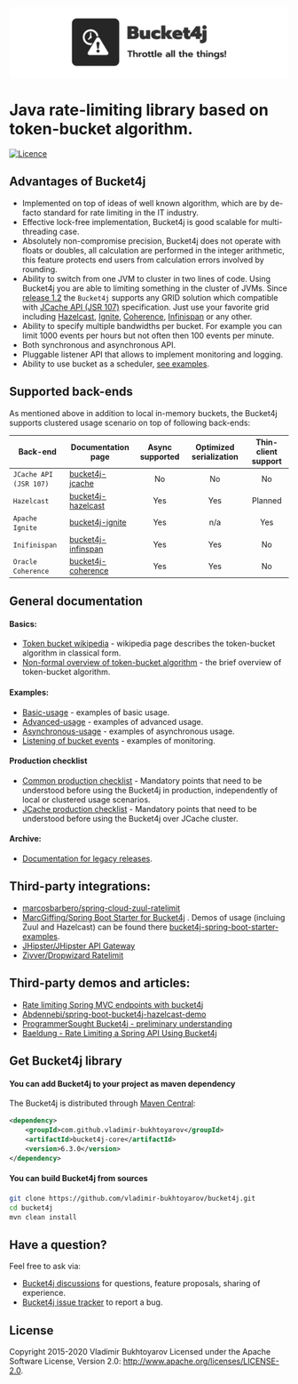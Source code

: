 ![](/doc-pages/white-logo.png)

# Java rate-limiting library based on token-bucket algorithm.
[![Licence](https://img.shields.io/hexpm/l/plug.svg)](https://github.com/vladimir-bukhtoyarov/bucket4j/blob/master/LICENSE)

## Advantages of Bucket4j
* Implemented on top of ideas of well known algorithm, which are by de-facto standard for rate limiting in the IT industry.
* Effective lock-free implementation, Bucket4j is good scalable for multi-threading case.
* Absolutely non-compromise precision, Bucket4j does not operate with floats or doubles, all calculation are performed in the integer arithmetic,
this feature protects end users from calculation errors involved by rounding.
* Ability to switch from one JVM to cluster in two lines of code. Using Bucket4j you are able to limiting something in the cluster of JVMs.
Since [release 1.2](https://github.com/vladimir-bukhtoyarov/bucket4j/releases/tag/1.2.0) the ```Bucket4j``` supports any GRID solution which compatible with [JCache API (JSR 107)](https://www.jcp.org/en/jsr/detail?id=107) specification.
Just use your favorite grid including [Hazelcast](http://hazelcast.com/products/hazelcast/), [Ignite](https://ignite.apache.org/), [Coherence](http://www.oracle.com/technetwork/middleware/coherence/overview/index.html), [Infinispan](http://infinispan.org/) or any other.
* Ability to specify multiple bandwidths per bucket. For example you can limit 1000 events per hours but not often then 100 events per minute.
* Both synchronous and asynchronous API.
* Pluggable listener API that allows to implement monitoring and logging.
* Ability to use bucket as a scheduler, [see examples](https://github.com/vladimir-bukhtoyarov/bucket4j/blob/4.0/doc-pages/basic-usage.md#example-2---using-bucket-as-scheduler).

## Supported back-ends
As mentioned above in addition to local in-memory buckets, the Bucket4j supports clustered usage scenario on top of following back-ends:
 
| Back-end                   | Documentation page                                  | Async supported | Optimized serialization | Thin-client support |
| -------------------------- | --------------------------------------------------- | :-------------: | :-------------:         | :-------------:     |
| ```JCache API (JSR 107)``` | [bucket4j-jcache](doc-pages/jcache-usage.md)        | No              | No                      | No                  |
| ```Hazelcast```            | [bucket4j-hazelcast](doc-pages/hazelcast.md)        | Yes             | Yes                     | Planned             |
| ```Apache Ignite```        | [bucket4j-ignite](doc-pages/ignite.md)              | Yes             | n/a                     | Yes                 |
| ```Inifinispan```          | [bucket4j-infinspan](doc-pages/infinispan.md)       | Yes             | Yes                     | No                  |
| ```Oracle Coherence```     | [bucket4j-coherence](doc-pages/coherence.md)        | Yes             | Yes                     | No                  |

## General documentation
#### Basics:
* [Token bucket wikipedia](https://en.wikipedia.org/wiki/Token_bucket) - wikipedia page describes the token-bucket algorithm in classical form.
* [Non-formal overview of token-bucket algorithm](https://vbukhtoyarov-java.blogspot.com/2021/11/non-formal-overview-of-token-bucket.html) - the brief overview of token-bucket algorithm.

#### Examples:
* [Basic-usage](doc-pages/basic-usage.md) - examples of basic usage.
* [Advanced-usage](doc-pages/advanced-usage.md) - examples of advanced usage.
* [Asynchronous-usage](doc-pages/asynchronous.md) - examples of asynchronous usage.
* [Listening of bucket events](doc-pages/listener.md) - examples of monitoring.

#### Production checklist
* [Common production checklist](doc-pages/production-generic-checklist.md) - Mandatory points that need to be understood before using the Bucket4j in production, independently of local or clustered usage scenarios.
* [JCache production checklist](doc-pages/production-jcache-checklist.md) - Mandatory points that need to be understood before using the Bucket4j over JCache cluster.

#### Archive:
* [Documentation for legacy releases](doc-pages/archive-links.md).

## Third-party integrations:
* [marcosbarbero/spring-cloud-zuul-ratelimit](https://github.com/marcosbarbero/spring-cloud-zuul-ratelimit)
* [MarcGiffing/Spring Boot Starter for Bucket4j](https://github.com/MarcGiffing/bucket4j-spring-boot-starter) . Demos of usage (incluing Zuul and Hazelcast) can be found there [bucket4j-spring-boot-starter-examples](https://github.com/MarcGiffing/bucket4j-spring-boot-starter-examples).
* [JHipster/JHipster API Gateway](https://jhipster.github.io/api-gateway/#rate_limiting)
* [Zivver/Dropwizard Ratelimit](https://github.com/zivver/dropwizard-ratelimit)

## Third-party demos and articles:
* [Rate limiting Spring MVC endpoints with bucket4j](https://golb.hplar.ch/2019/08/rate-limit-bucket4j.html)
* [Abdennebi/spring-boot-bucket4j-hazelcast-demo](https://github.com/Abdennebi/spring-boot-bucket4j-hazelcast-demo)
* [ProgrammerSought Bucket4j - preliminary understanding](http://www.programmersought.com/article/2524209291/)
* [Baeldung - Rate Limiting a Spring API Using Bucket4j](https://www.baeldung.com/spring-bucket4j)

## Get Bucket4j library
#### You can add Bucket4j to your project as maven dependency
The Bucket4j is distributed through [Maven Central](http://search.maven.org/):
```xml
<dependency>
    <groupId>com.github.vladimir-bukhtoyarov</groupId>
    <artifactId>bucket4j-core</artifactId>
    <version>6.3.0</version>
</dependency>
``` 
#### You can build Bucket4j from sources
```bash
git clone https://github.com/vladimir-bukhtoyarov/bucket4j.git
cd bucket4j
mvn clean install
```

## Have a question?
Feel free to ask via:
* [Bucket4j discussions](https://github.com/vladimir-bukhtoyarov/bucket4j/discussions) for questions, feature proposals, sharing of experience.
* [Bucket4j issue tracker](https://github.com/vladimir-bukhtoyarov/bucket4j/issues/new) to report a bug.

## License
Copyright 2015-2020 Vladimir Bukhtoyarov
Licensed under the Apache Software License, Version 2.0: <http://www.apache.org/licenses/LICENSE-2.0>.